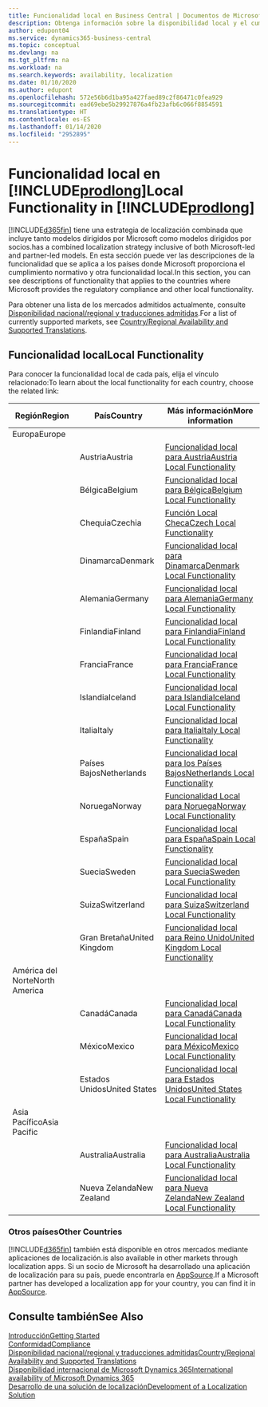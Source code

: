 ```yaml
---
title: Funcionalidad local en Business Central | Documentos de Microsoft
description: Obtenga información sobre la disponibilidad local y el cumplimiento de las normativas de Dynamics 365 Business Central.
author: edupont04
ms.service: dynamics365-business-central
ms.topic: conceptual
ms.devlang: na
ms.tgt_pltfrm: na
ms.workload: na
ms.search.keywords: availability, localization
ms.date: 01/10/2020
ms.author: edupont
ms.openlocfilehash: 572e56b6d1ba95a427faed89c2f86471c0fea929
ms.sourcegitcommit: ead69ebe5b29927876a4fb23afb6c066f8854591
ms.translationtype: HT
ms.contentlocale: es-ES
ms.lasthandoff: 01/14/2020
ms.locfileid: "2952895"
---
```

# <a name="local-functionality-in-includeprodlongincludesprodlongmd"></a><span data-ttu-id="cbf7f-103">Funcionalidad local en [!INCLUDE[prodlong](includes/prodlong.md)]</span><span class="sxs-lookup"><span data-stu-id="cbf7f-103">Local Functionality in [!INCLUDE[prodlong](includes/prodlong.md)]</span></span>

[!INCLUDE[d365fin](includes/d365fin_md.md)] <span data-ttu-id="cbf7f-104">tiene una estrategia de localización combinada que incluye tanto modelos dirigidos por Microsoft como modelos dirigidos por socios.</span><span class="sxs-lookup"><span data-stu-id="cbf7f-104">has a combined localization strategy inclusive of both Microsoft-led and partner-led models.</span></span> <span data-ttu-id="cbf7f-105">En esta sección puede ver las descripciones de la funcionalidad que se aplica a los países donde Microsoft proporciona el cumplimiento normativo y otra funcionalidad local.</span><span class="sxs-lookup"><span data-stu-id="cbf7f-105">In this section, you can see descriptions of functionality that applies to the countries where Microsoft provides the regulatory compliance and other local functionality.</span></span>  

<span data-ttu-id="cbf7f-106">Para obtener una lista de los mercados admitidos actualmente, consulte [Disponibilidad nacional/regional y traducciones admitidas](/dynamics365/business-central/dev-itpro/compliance/apptest-countries-and-translations?toc=/dynamics365/business-central/toc.json).</span><span class="sxs-lookup"><span data-stu-id="cbf7f-106">For a list of currently supported markets, see [Country/Regional Availability and Supported Translations](/dynamics365/business-central/dev-itpro/compliance/apptest-countries-and-translations?toc=/dynamics365/business-central/toc.json).</span></span>  

## <a name="local-functionality"></a><span data-ttu-id="cbf7f-107">Funcionalidad local</span><span class="sxs-lookup"><span data-stu-id="cbf7f-107">Local Functionality</span></span>

<span data-ttu-id="cbf7f-108">Para conocer la funcionalidad local de cada país, elija el vínculo relacionado:</span><span class="sxs-lookup"><span data-stu-id="cbf7f-108">To learn about the local functionality for each country, choose the related link:</span></span>

| <span data-ttu-id="cbf7f-109">Región</span><span class="sxs-lookup"><span data-stu-id="cbf7f-109">Region</span></span> | <span data-ttu-id="cbf7f-110">País</span><span class="sxs-lookup"><span data-stu-id="cbf7f-110">Country</span></span> | <span data-ttu-id="cbf7f-111">Más información</span><span class="sxs-lookup"><span data-stu-id="cbf7f-111">More information</span></span> |
| --- | --- |--- |
| <span data-ttu-id="cbf7f-112">Europa</span><span class="sxs-lookup"><span data-stu-id="cbf7f-112">Europe</span></span> |  | |
|        | <span data-ttu-id="cbf7f-113">Austria</span><span class="sxs-lookup"><span data-stu-id="cbf7f-113">Austria</span></span> | [<span data-ttu-id="cbf7f-114">Funcionalidad local para Austria</span><span class="sxs-lookup"><span data-stu-id="cbf7f-114">Austria Local Functionality</span></span>](localfunctionality/austria/austria-local-functionality.md) |
|        | <span data-ttu-id="cbf7f-115">Bélgica</span><span class="sxs-lookup"><span data-stu-id="cbf7f-115">Belgium</span></span> | [<span data-ttu-id="cbf7f-116">Funcionalidad local para Bélgica</span><span class="sxs-lookup"><span data-stu-id="cbf7f-116">Belgium Local Functionality</span></span>](localfunctionality/belgium/belgium-local-functionality.md) |
|        | <span data-ttu-id="cbf7f-117">Chequia</span><span class="sxs-lookup"><span data-stu-id="cbf7f-117">Czechia</span></span> | [<span data-ttu-id="cbf7f-118">Función Local Checa</span><span class="sxs-lookup"><span data-stu-id="cbf7f-118">Czech Local Functionality</span></span>](localfunctionality/czech/czech-local-functionality.md) |
|        | <span data-ttu-id="cbf7f-119">Dinamarca</span><span class="sxs-lookup"><span data-stu-id="cbf7f-119">Denmark</span></span> | [<span data-ttu-id="cbf7f-120">Funcionalidad local para Dinamarca</span><span class="sxs-lookup"><span data-stu-id="cbf7f-120">Denmark Local Functionality</span></span>](localfunctionality/denmark/denmark-local-functionality.md) |
|        | <span data-ttu-id="cbf7f-121">Alemania</span><span class="sxs-lookup"><span data-stu-id="cbf7f-121">Germany</span></span> | [<span data-ttu-id="cbf7f-122">Funcionalidad local para Alemania</span><span class="sxs-lookup"><span data-stu-id="cbf7f-122">Germany Local Functionality</span></span>](localfunctionality/germany/germany-local-functionality.md) |
|        | <span data-ttu-id="cbf7f-123">Finlandia</span><span class="sxs-lookup"><span data-stu-id="cbf7f-123">Finland</span></span> | [<span data-ttu-id="cbf7f-124">Funcionalidad local para Finlandia</span><span class="sxs-lookup"><span data-stu-id="cbf7f-124">Finland Local Functionality</span></span>](localfunctionality/finland/finland-local-functionality.md) |
|        | <span data-ttu-id="cbf7f-125">Francia</span><span class="sxs-lookup"><span data-stu-id="cbf7f-125">France</span></span> | [<span data-ttu-id="cbf7f-126">Funcionalidad local para Francia</span><span class="sxs-lookup"><span data-stu-id="cbf7f-126">France Local Functionality</span></span>](localfunctionality/france/france-local-functionality.md) |
|        | <span data-ttu-id="cbf7f-127">Islandia</span><span class="sxs-lookup"><span data-stu-id="cbf7f-127">Iceland</span></span> | [<span data-ttu-id="cbf7f-128">Funcionalidad local para Islandia</span><span class="sxs-lookup"><span data-stu-id="cbf7f-128">Iceland Local Functionality</span></span>](localfunctionality/iceland/iceland-local-functionality.md) |
|        | <span data-ttu-id="cbf7f-129">Italia</span><span class="sxs-lookup"><span data-stu-id="cbf7f-129">Italy</span></span> | [<span data-ttu-id="cbf7f-130">Funcionalidad local para Italia</span><span class="sxs-lookup"><span data-stu-id="cbf7f-130">Italy Local Functionality</span></span>](localfunctionality/italy/italy-local-functionality.md) |
|        | <span data-ttu-id="cbf7f-131">Países Bajos</span><span class="sxs-lookup"><span data-stu-id="cbf7f-131">Netherlands</span></span> | [<span data-ttu-id="cbf7f-132">Funcionalidad local para los Países Bajos</span><span class="sxs-lookup"><span data-stu-id="cbf7f-132">Netherlands Local Functionality</span></span>](localfunctionality/netherlands/netherlands-local-functionality.md) |
|        | <span data-ttu-id="cbf7f-133">Noruega</span><span class="sxs-lookup"><span data-stu-id="cbf7f-133">Norway</span></span> | [<span data-ttu-id="cbf7f-134">Funcionalidad Local para Noruega</span><span class="sxs-lookup"><span data-stu-id="cbf7f-134">Norway Local Functionality</span></span>](localfunctionality/norway/norway-local-functionality.md) |
|        | <span data-ttu-id="cbf7f-135">España</span><span class="sxs-lookup"><span data-stu-id="cbf7f-135">Spain</span></span> | [<span data-ttu-id="cbf7f-136">Funcionalidad local para España</span><span class="sxs-lookup"><span data-stu-id="cbf7f-136">Spain Local Functionality</span></span>](localfunctionality/spain/spain-local-functionality.md) |
|        | <span data-ttu-id="cbf7f-137">Suecia</span><span class="sxs-lookup"><span data-stu-id="cbf7f-137">Sweden</span></span> | [<span data-ttu-id="cbf7f-138">Funcionalidad local para Suecia</span><span class="sxs-lookup"><span data-stu-id="cbf7f-138">Sweden Local Functionality</span></span>](localfunctionality/sweden/sweden-local-functionality.md) |
|        | <span data-ttu-id="cbf7f-139">Suiza</span><span class="sxs-lookup"><span data-stu-id="cbf7f-139">Switzerland</span></span> | [<span data-ttu-id="cbf7f-140">Funcionalidad local para Suiza</span><span class="sxs-lookup"><span data-stu-id="cbf7f-140">Switzerland Local Functionality</span></span>](localfunctionality/switzerland/switzerland-local-functionality.md) |
|        | <span data-ttu-id="cbf7f-141">Gran Bretaña</span><span class="sxs-lookup"><span data-stu-id="cbf7f-141">United Kingdom</span></span> | [<span data-ttu-id="cbf7f-142">Funcionalidad local para Reino Unido</span><span class="sxs-lookup"><span data-stu-id="cbf7f-142">United Kingdom Local Functionality</span></span>](localfunctionality/unitedkingdom/united-kingdom-local-functionality.md) |
| <span data-ttu-id="cbf7f-143">América del Norte</span><span class="sxs-lookup"><span data-stu-id="cbf7f-143">North America</span></span> |       |  |
|        | <span data-ttu-id="cbf7f-144">Canadá</span><span class="sxs-lookup"><span data-stu-id="cbf7f-144">Canada</span></span>|[<span data-ttu-id="cbf7f-145">Funcionalidad local para Canadá</span><span class="sxs-lookup"><span data-stu-id="cbf7f-145">Canada Local Functionality</span></span>](localfunctionality/canada/canada-local-functionality.md) |
|        | <span data-ttu-id="cbf7f-146">México</span><span class="sxs-lookup"><span data-stu-id="cbf7f-146">Mexico</span></span> | [<span data-ttu-id="cbf7f-147">Funcionalidad local para México</span><span class="sxs-lookup"><span data-stu-id="cbf7f-147">Mexico Local Functionality</span></span>](localfunctionality/mexico/mexico-local-functionality.md) |
|        | <span data-ttu-id="cbf7f-148">Estados Unidos</span><span class="sxs-lookup"><span data-stu-id="cbf7f-148">United States</span></span>|[<span data-ttu-id="cbf7f-149">Funcionalidad local para Estados Unidos</span><span class="sxs-lookup"><span data-stu-id="cbf7f-149">United States Local Functionality</span></span>](localfunctionality/unitedstates/united-states-local-functionality.md) |
| <span data-ttu-id="cbf7f-150">Asia Pacífico</span><span class="sxs-lookup"><span data-stu-id="cbf7f-150">Asia Pacific</span></span> |       |  |
|        | <span data-ttu-id="cbf7f-151">Australia</span><span class="sxs-lookup"><span data-stu-id="cbf7f-151">Australia</span></span> | [<span data-ttu-id="cbf7f-152">Funcionalidad local para Australia</span><span class="sxs-lookup"><span data-stu-id="cbf7f-152">Australia Local Functionality</span></span>](localfunctionality/australia/australia-local-functionality.md) |
|        | <span data-ttu-id="cbf7f-153">Nueva Zelanda</span><span class="sxs-lookup"><span data-stu-id="cbf7f-153">New Zealand</span></span> | [<span data-ttu-id="cbf7f-154">Funcionalidad local para Nueva Zelanda</span><span class="sxs-lookup"><span data-stu-id="cbf7f-154">New Zealand Local Functionality</span></span>](localfunctionality/newzealand/new-zealand-local-functionality.md) |

### <a name="other-countries"></a><span data-ttu-id="cbf7f-155">Otros países</span><span class="sxs-lookup"><span data-stu-id="cbf7f-155">Other Countries</span></span>
[!INCLUDE[d365fin](includes/d365fin_md.md)] <span data-ttu-id="cbf7f-156">también está disponible en otros mercados mediante aplicaciones de localización.</span><span class="sxs-lookup"><span data-stu-id="cbf7f-156">is also available in other markets through localization apps.</span></span> <span data-ttu-id="cbf7f-157">Si un socio de Microsoft ha desarrollado una aplicación de localización para su país, puede encontrarla en [AppSource](https://appsource.microsoft.com/product/dynamics-365-business-central/).</span><span class="sxs-lookup"><span data-stu-id="cbf7f-157">If a Microsoft partner has developed a localization app for your country, you can find it in [AppSource](https://appsource.microsoft.com/product/dynamics-365-business-central/).</span></span>

## <a name="see-also"></a><span data-ttu-id="cbf7f-158">Consulte también</span><span class="sxs-lookup"><span data-stu-id="cbf7f-158">See Also</span></span>
[<span data-ttu-id="cbf7f-159">Introducción</span><span class="sxs-lookup"><span data-stu-id="cbf7f-159">Getting Started</span></span>](product-get-started.md)  
[<span data-ttu-id="cbf7f-160">Conformidad</span><span class="sxs-lookup"><span data-stu-id="cbf7f-160">Compliance</span></span>](compliance/compliance-overview.md)  
[<span data-ttu-id="cbf7f-161">Disponibilidad nacional/regional y traducciones admitidas</span><span class="sxs-lookup"><span data-stu-id="cbf7f-161">Country/Regional Availability and Supported Translations</span></span>](/dynamics365/business-central/dev-itpro/compliance/apptest-countries-and-translations?toc=/dynamics365/business-central/toc.json)  
[<span data-ttu-id="cbf7f-162">Disponibilidad internacional de Microsoft Dynamics 365</span><span class="sxs-lookup"><span data-stu-id="cbf7f-162">International availability of Microsoft Dynamics 365</span></span>](/dynamics365/get-started/availability)  
[<span data-ttu-id="cbf7f-163">Desarrollo de una solución de localización</span><span class="sxs-lookup"><span data-stu-id="cbf7f-163">Development of a Localization Solution</span></span>](/dynamics365/business-central/dev-itpro/developer/readiness/readiness-develop-localization)  
